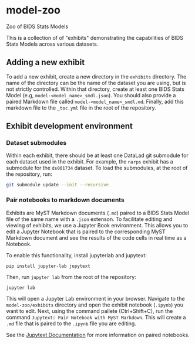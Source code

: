 # model-zoo
Zoo of BIDS Stats Models

This is a collection of of "exhibits" demonstrating the capabilities of BIDS Stats Models across various datasets.

## Adding a new exhibit
To add a new exhibit, create a new directory in the `exhibits` directory. The name of the directory can be the name of the dataset you are using, but is not strictly controlled. Within that directory, create at least one BIDS Stats Model (e.g, `model-<model_name>_smdl.json`). You should also provide a paired Markdown file called `model-<model_name>_smdl.md`. Finally, add this markdown file to the `_toc.yml` file in the root of the repository. 

## Exhibit development environment

### Dataset submodules
Within each exhibit, there should be at least one DataLad git submodule for each dataset used in the exhibit. For example, the `narps` exhibit has a submodule for the `ds001734` dataset. To load the submodules, at the root of the repository, run:

```bash
git submodule update --init --recursive
```

### Pair notebooks to markdown documents
Exhibits are MyST Markdown documents (`.md`) paired to a BIDS Stats Model file of the same name with a `.json` extenson. 
To facilitate editing and viewing of exhibits, we use a Jupyter Book environment. This allows you to edit a Jupyter Notebook that is paired to the corresponding MyST Markdown document and see the results of the code cells in real time as a Notebook. 

To enable this functionality, install jupyterlab and jupytext:

```
pip install jupyter-lab jupytext
```

Then, run `jupyter lab` from the root of the repository:

`jupyter lab`

This will open a Jupyter Lab environment in your browser. Navigate to the `model-zoo/exhibits` directory and open the exhibit notebook (`.ipynb`) you want to edit.
Next, using the command pallete (Ctrl+Shift+C), run the command `Jupytext: Pair Notebook with MyST Markdown`. This will create a `.md` file that is paired to the `.ipynb` file you are editing.

See the [Jupytext Documentation](https://jupytext.readthedocs.io/en/latest/paired-notebooks.html) for more information on paired notebooks.